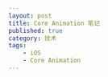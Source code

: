 ```yaml
---
layout: post
title: Core Animation 笔记
published: true
category: 技术
tags:
    - iOS
    - Core Animation
---
```

